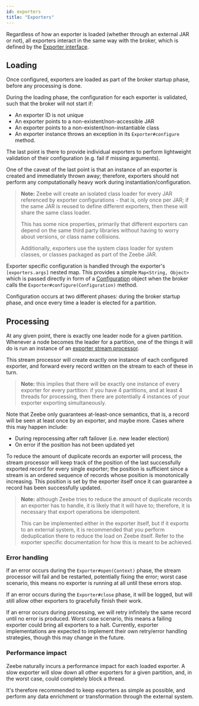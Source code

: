 ```yaml
---
id: exporters
title: "Exporters"
---
```


Regardless of how an exporter is loaded (whether through an external JAR or not),
all exporters interact in the same way with the broker, which is defined by the
[Exporter interface](https://github.com/zeebe-io/zeebe/tree/{{commit}}/exporter-api/src/main/java/io/zeebe/exporter/api/Exporter.java).

## Loading

Once configured, exporters are loaded as part of the broker startup phase, before
any processing is done.

During the loading phase, the configuration for each exporter is validated, such that
the broker will not start if:

* An exporter ID is not unique
* An exporter points to a non-existent/non-accessible JAR
* An exporter points to a non-existent/non-instantiable class
* An exporter instance throws an exception in its `Exporter#configure` method.

The last point is there to provide individual exporters to perform lightweight
validation of their configuration (e.g. fail if missing arguments).

One of the caveat of the last point is that an instance of an exporter is created and
immediately thrown away; therefore, exporters should not perform any computationally
heavy work during instantiation/configuration.

> **Note:** Zeebe will create an isolated class loader for every JAR referenced by
> exporter configurations - that is, only once per JAR; if the same JAR is reused to
> define different exporters, then these will share the same class loader.
>
> This has some nice properties, primarily that different exporters can depend on
> the same third party libraries without having to worry about versions, or class
> name collisions.
>
> Additionally, exporters use the system class loader for system classes, or
> classes packaged as part of the Zeebe JAR.

Exporter specific configuration is handled through the exporter's `[exporters.args]`
nested map. This provides a simple `Map<String, Object>` which is passed directly
in form of a [Configuration](https://github.com/zeebe-io/zeebe/tree/{{commit}}/exporter-api/src/main/java/io/zeebe/exporter/api/context/Configuration.java)
object when the broker calls the `Exporter#configure(Configuration)` method.

Configuration occurs at two different phases: during the broker startup phase, and
once every time a leader is elected for a partition.

## Processing

At any given point, there is exactly one leader
node for a given partition. Whenever a node becomes the leader for a partition, one
of the things it will do is run an instance of an
[exporter stream processor](https://github.com/zeebe-io/zeebe/tree/{{commit}}/broker/src/main/java/io/zeebe/broker/exporter/stream/ExporterDirector.java).

This stream processor will create exactly one instance of each configured exporter,
and forward every record written on the stream to each of these in turn.

> **Note:** this implies that there will be exactly one instance of every exporter for
> every partition: if you have 4 partitions, and at least 4 threads for processing,
> then there are potentially 4 instances of your exporter exporting simultaneously.

Note that Zeebe only guarantees at-least-once semantics, that is, a record will be
seen at least once by an exporter, and maybe more. Cases where this may happen
include:

* During reprocessing after raft failover (i.e. new leader election)
* On error if the position has not been updated yet

To reduce the amount of duplicate records an exporter will process, the stream
processor will keep track of the position of the last successfully exported record
for every single exporter; the position is sufficient since a stream is an ordered
sequence of records whose position is monotonically increasing. This position is
set by the exporter itself once it can guarantee a record has been successfully
updated.

> **Note:** although Zeebe tries to reduce the amount of duplicate records an
> exporter has to handle, it is likely that it will have to; therefore, it is
> necessary that export operations be idempotent.
>
> This can be implemented either in the exporter itself, but if it exports to an
> external system, it is recommended that you perform deduplication there to reduce
> the load on Zeebe itself. Refer to the exporter specific documentation for how
> this is meant to be achieved.

### Error handling

If an error occurs during the `Exporter#open(Context)` phase, the stream
processor will fail and be restarted, potentially fixing the error; worst case
scenario, this means no exporter is running at all until these errors stop.

If an error occurs during the `Exporter#close` phase, it will be logged, but will
still allow other exporters to gracefully finish their work.

If an error occurs during processing, we will retry infinitely the same record until
no error is produced. Worst case scenario, this means a failing exporter could bring
all exporters to a halt. Currently, exporter implementations are expected to
implement their own retry/error handling strategies, though this may change in the
future.

### Performance impact

Zeebe naturally incurs a performance impact for each loaded exporter. A slow
exporter will slow down all other exporters for a given partition, and, in the
worst case, could completely block a thread.

It's therefore recommended to keep exporters as simple as possible, and perform
any data enrichment or transformation through the external system.
